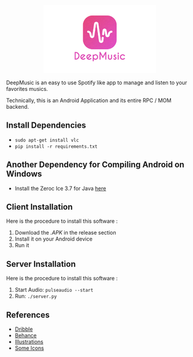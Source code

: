 <p align="center">
   <img src="GithubAssets/Logo.png" width="60%">
</p>

DeepMusic is an easy to use Spotify like app to manage and listen to your favorites musics.

Technically, this is an Android Application and its entire RPC / MOM backend.

<!-- ![Preview](GithubAssets/Preview.png) -->
## Install Dependencies
* `sudo apt-get install vlc`
* `pip install -r requirements.txt`

## Another Dependency for Compiling Android on Windows
* Install the Zeroc Ice 3.7 for Java [here](https://zeroc.com/downloads/ice/3.7/java)

## Client Installation
Here is the procedure to install this software :
1. Download the *.APK* in the release section
2. Install it on your Android device
3. Run it

## Server Installation
Here is the procedure to install this software :
1. Start Audio: `pulseaudio --start`
2. Run: `./server.py`

## References
* [Dribble](https://dribbble.com/)
* [Behance](https://www.behance.net/)
* [Illustrations](https://undraw.co/illustrations)
* [Some Icons](http://flaticon.com/)